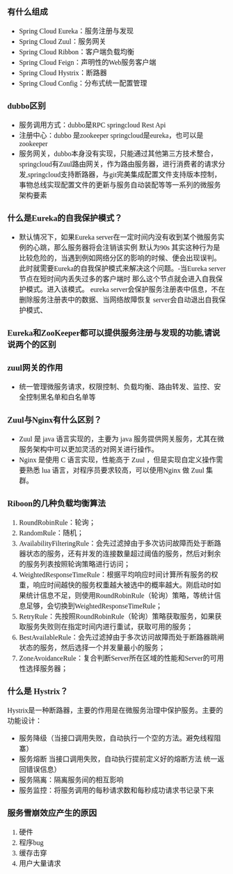 <font face="Simsun" size=3>

### 有什么组成

- Spring Cloud Eureka：服务注册与发现
- Spring Cloud Zuul：服务网关
- Spring Cloud Ribbon：客户端负载均衡
- Spring Cloud Feign：声明性的Web服务客户端
- Spring Cloud Hystrix：断路器
- Spring Cloud Config：分布式统一配置管理

### dubbo区别

- 服务调用方式：dubbo是RPC springcloud Rest Api
- 注册中心：dubbo 是zookeeper springcloud是eureka，也可以是zookeeper
- 服务网关，dubbo本身没有实现，只能通过其他第三方技术整合，springcloud有Zuul路由网关，作为路由服务器，进行消费者的请求分发,springcloud支持断路器，与git完美集成配置文件支持版本控制，事物总线实现配置文件的更新与服务自动装配等等一系列的微服务架构要素

### 什么是Eureka的自我保护模式？

- 默认情况下，如果Eureka server在一定时间内没有收到某个微服务实例的心跳，那么服务器将会注销该实例 默认为90s 其实这种行为是比较危险的，当遇到例如网络分区的影响的时候、便会出现误判。此时就需要Eureka的自我保护模式来解决这个问题。-当Eureka server节点在短时间内丢失过多的客户端时 那么这个节点就会进入自我保护模式。进入该模式。 eureka server会保护服务注册表中信息，不在删除服务注册表中的数据、当网络故障恢复 server会自动退出自我保护模式、

### Eureka和ZooKeeper都可以提供服务注册与发现的功能,请说说两个的区别

### zuul网关的作用

- 统一管理微服务请求，权限控制、负载均衡、路由转发、监控、安全控制黑名单和白名单等

### Zuul与Nginx有什么区别？

- Zuul 是 java 语言实现的，主要为 java 服务提供网关服务，尤其在微服务架构中可以更加灵活的对网关进行操作。
- Nginx 是使用 C 语言实现，性能高于 Zuul ，但是实现自定义操作需要熟悉 lua 语言，对程序员要求较高，可以使用Nginx 做 Zuul 集群。

### Riboon的几种负载均衡算法

1. RoundRobinRule：轮询；
2. RandomRule：随机；
3. AvailabilityFilteringRule：会先过滤掉由于多次访问故障而处于断路器状态的服务，还有并发的连接数量超过阈值的服务，然后对剩余的服务列表按照轮询策略进行访问；
4. WeightedResponseTimeRule：根据平均响应时间计算所有服务的权重，响应时间越快的服务权重越大被选中的概率越大。刚启动时如果统计信息不足，则使用RoundRobinRule（轮询）策略，等统计信息足够，会切换到WeightedResponseTimeRule；
5. RetryRule：先按照RoundRobinRule（轮询）策略获取服务，如果获取服务失败则在指定时间内进行重试，获取可用的服务；
6. BestAvailableRule：会先过滤掉由于多次访问故障而处于断路器跳闸状态的服务，然后选择一个并发量最小的服务；
7. ZoneAvoidanceRule：复合判断Server所在区域的性能和Server的可用性选择服务器；

### 什么是 Hystrix？

Hystrix是一种断路器，主要的作用是在微服务治理中保护服务。主要的功能设计：

- 服务降级（当接口调用失败，自动执行一个空的方法。避免线程阻塞）
- 服务熔断  当接口调用失败，自动执行提前定义好的熔断方法 统一返回错误信息）
- 服务隔离：隔离服务间的相互影响
- 服务监控：将服务调用的每秒请求数和每秒成功请求书记录下来

### 服务雪崩效应产生的原因

1. 硬件
2. 程序bug
3. 缓存击穿
4. 用户大量请求


</font>